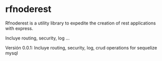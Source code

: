 # rfnoderest
Rfnoderest is a utility library to expedite the creation of rest applications with express.

Incluye routing, security, log ...

Versión 0.0.1: Incluye routing, security, log, crud operations for sequelize mysql
